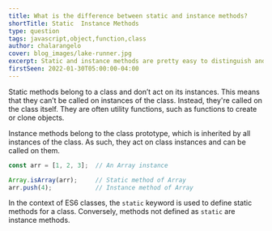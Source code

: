 ```yaml
---
title: What is the difference between static and instance methods?
shortTitle: Static  Instance Methods
type: question
tags: javascript,object,function,class
author: chalarangelo
cover: blog_images/lake-runner.jpg
excerpt: Static and instance methods are pretty easy to distinguish and serve different purposes. Learn all about them in this article.
firstSeen: 2022-01-30T05:00:00-04:00
---
```


Static methods belong to a class and don’t act on its instances. This means that they can’t be called on instances of the class. Instead, they're called on the class itself. They are often utility functions, such as functions to create or clone objects.

Instance methods belong to the class prototype, which is inherited by all instances of the class. As such, they act on class instances and can be called on them.

```jsx
const arr = [1, 2, 3];  // An Array instance

Array.isArray(arr);     // Static method of Array
arr.push(4);            // Instance method of Array
```

In the context of ES6 classes, the `static` keyword is used to define static methods for a class. Conversely, methods not defined as `static` are instance methods.
